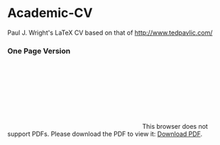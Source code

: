 # Academic-CV

Paul J. Wright's LaTeX CV based on that of http://www.tedpavlic.com/

### One Page Version 

<object data="https://github.com/PaulJWright/Academic-CV/blob/master/AcademicCV_1Page.pdf" type="application/pdf" width="700px" height="700px">
    <embed src="https://github.com/PaulJWright/Academic-CV/blob/master/AcademicCV_1Page.pdf">
        This browser does not support PDFs. Please download the PDF to view it: <a href="https://github.com/PaulJWright/Academic-CV/blob/master/AcademicCV_1Page.pdf">Download PDF</a>.</p>
    </embed>
</object>
